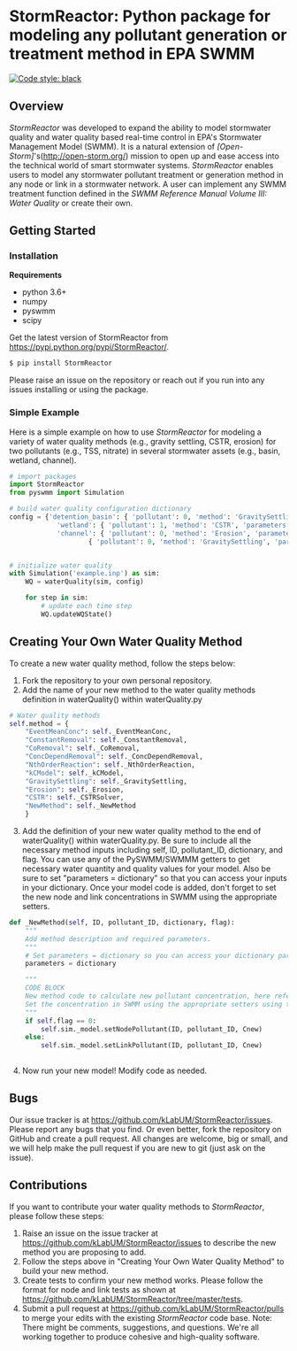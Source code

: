 # StormReactor: Python package for modeling any pollutant generation or treatment method in EPA SWMM
[![Code style: black](https://img.shields.io/badge/code%20style-black-000000.svg)](https://github.com/python/black)

## Overview 

*StormReactor* was developed to expand the ability to model stormwater quality and water quality based real-time control in EPA's Stormwater Management Model (SWMM). It is a natural extension of *[Open-Storm]*'s(http://open-storm.org/) mission to open up and ease access into the technical world of smart stormwater systems. *StormReactor* enables users to model any stormwater pollutant treatment or generation method in any node or link in a stormwater network. A user can implement any SWMM treatment function defined in the *SWMM Reference Manual Volume III: Water Quality* or create their own.   


## Getting Started 

### Installation 

**Requirements**

- python 3.6+
- numpy
- pyswmm
- scipy

Get the latest version of StormReactor from https://pypi.python.org/pypi/StormReactor/.

```bash 
$ pip install StormReactor
```

Please raise an issue on the repository or reach out if you run into any issues installing or using the package. 

### Simple Example 

Here is a simple example on how to use *StormReactor* for modeling a variety of water quality methods (e.g., gravity settling, CSTR, erosion) for two pollutants (e.g., TSS, nitrate) in several stormwater assets (e.g., basin, wetland, channel).

```python 
# import packages
import StormReactor
from pyswmm import Simulation

# build water quality configuration dictionary
config = {'detention_basin': { 'pollutant': 0, 'method': 'GravitySettling', 'parameters': {'k': 0.0005, 'C_s': 21.0}},\
			'wetland': { 'pollutant': 1, 'method': 'CSTR', 'parameters': {'k': -0.000089, 'n': 1.0, 'Co': 0.0}},\
			'channel': { 'pollutant': 0, 'method': 'Erosion', 'parameters': {'w': 10.0, 'So': 0.037, 'Ss': 1.6, 'd50': 0.04}},\
					{ 'pollutant': 0, 'method': 'GravitySettling', 'parameters': {'k': 0.0005, 'C_s': 21.0}}}


# initialize water quality
with Simulation('example.inp') as sim:
	WQ = waterQuality(sim, config)

	for step in sim:
		# update each time step
		WQ.updateWQState()

```

## Creating Your Own Water Quality Method

To create a new water quality method, follow the steps below:
1. Fork the repository to your own personal repository.
2. Add the name of your new method to the water quality methods definition in waterQuality() within waterQuality.py
```python 
# Water quality methods
self.method = {
    "EventMeanConc": self._EventMeanConc,
    "ConstantRemoval": self._ConstantRemoval,
    "CoRemoval": self._CoRemoval,
    "ConcDependRemoval": self._ConcDependRemoval,
    "NthOrderReaction": self._NthOrderReaction,
    "kCModel": self._kCModel,
    "GravitySettling": self._GravitySettling,
    "Erosion": self._Erosion,
    "CSTR": self._CSTRSolver,
    "NewMethod": self._NewMethod
    }
```
3. Add the definition of your new water quality method to the end of waterQuality() within waterQuality.py. Be sure to include all the necessary method inputs including self, ID, pollutant_ID, dictionary, and flag. You can use any of the PySWMM/SWMMM getters to get necessary water quantity and quality values for your model. Also be sure to set "parameters = dictionary" so that you can access your inputs in your dictionary. Once your model code is added, don't forget to set the new node and link concentrations in SWMM using the appropriate setters.
```python 
def _NewMethod(self, ID, pollutant_ID, dictionary, flag):
	"""
	Add method description and required parameters.
	"""
	# Set parameters = dictionary so you can access your dictionary parameters.
	parameters = dictionary

	"""
	CODE BLOCK
	New method code to calculate new pollutant concentration, here referred to as Cnew.
	Set the concentration in SWMM using the appropriate setters using the flag feature.
	"""
	if self.flag == 0:
		self.sim._model.setNodePollutant(ID, pollutant_ID, Cnew)
	else:
		self.sim._model.setLinkPollutant(ID, pollutant_ID, Cnew)
	
```
4. Now run your new model! Modify code as needed.

## Bugs

Our issue tracker is at https://github.com/kLabUM/StormReactor/issues. Please report any bugs that you find. Or even better, fork the repository on GitHub and create a pull request. All changes are welcome, big or small, and we will help make the pull request if you are new to git (just ask on the issue).

## Contributions

If you want to contribute your water quality methods to *StormReactor*, please follow these steps:
1. Raise an issue on the issue tracker at https://github.com/kLabUM/StormReactor/issues to describe the new method you are proposing to add. 
2. Follow the steps above in "Creating Your Own Water Quality Method" to build your new method. 
3. Create tests to confirm your new method works. Please follow the format for node and link tests as shown at https://github.com/kLabUM/StormReactor/tree/master/tests. 
4. Submit a pull request at https://github.com/kLabUM/StormReactor/pulls to merge your edits with the existing *StormReactor* code base.
Note: There might be comments, suggestions, and questions. We're all working together to produce cohesive and high-quality software.
